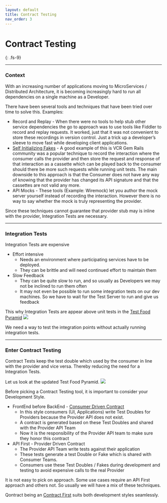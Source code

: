 ```yaml
---
layout: default
title: Contract Testing
nav_order: 3
---
```

# Contract Testing
{: .fs-9}

---

### Context

With an increasing number of applications moving to MicroServices / Distributed Architecture, it is becoming increasingly hard to run all dependencies on a single machine as a Developer.

There have been several tools and techniques that have been tried over time to solve this. Examples:
* Record and Replay - When there were no tools to help stub other service dependencies the go to approach was to use tools like Fiddler to record and replay requests. It worked, just that it was not convenient to store these recordings in version control. Just a trick up a developer’s sleeve to move fast while developing client applications.
* [Self Initializing Fakes](https://martinfowler.com/bliki/SelfInitializingFake.html) - A good example of this is VCR Gem Rails community was a popular technique to record the interaction where the consumer calls the provider and then store the request and response of that interaction as a cassette which can be played back to the consumer should there be more such requests while running unit tests. The main downside to this approach is that the Consumer does not have any way of knowing that the provider has changed its API signature and that the cassettes are not valid any more.
* API Mocks - These tools (Example: Wiremock) let you author the mock server yourself instead of recording the interaction. However there is no way to say whether the mock is truly representing the provider.

Since these techniques cannot guarantee that provider stub may is inline with the provider, Integration Tests are necessary.

---

### Integration Tests

Integration Tests are expensive
* Effort intensive
  * Needs an environment where participating services have to be deployed.
  * They can be brittle and will need continued effort to maintain them
* Slow Feedback
  * They can be quite slow to run, and so usually as Developers we may not be inclined to run them often
  * It may not even be possible to run some integration tests on our dev machines. So we have to wait for the Test Server to run and give us feedback

This why Integration Tests are appear above unit tests in the [Test Food Pyramid](https://martinfowler.com/articles/practical-test-pyramid.html)
![](/images/test_food_pyramid.jpg)

We need a way to test the integration points without actually running integration tests.

---

### Enter Contract Testing

Contract Tests keep the test double which used by the consumer in line with the provider and vice versa. Thereby reducing the need for a Integration Tests.

Let us look at the updated Test Food Pyramid.
![](/images/test_food_pyramid_with_contract_testing.jpg)

Before picking a Contract Testing tool, it is important to consider your Development Style.
* FrontEnd before BackEnd - [Consumer Driven Contract](https://martinfowler.com/articles/consumerDrivenContracts.html)
  * In this style consumers (UI, Applications) write Test Doubles for Providers because the Provider API does not exist.
  * A contract is generated based on these Test Doubles and shared with the Provider API Team
  * Now it is the responsibility of the Provider API team to make sure they honor this contract
* API First - Provider Driven Contract
  * The Provider API Team write tests against their application
  * These tests generate a test Double or Fake which is shared with Consumer Teams.
  * Consumers use these Test Doubles / Fakes during development and testing to avoid expensive calls to the real Provider

It is not easy to pick on approach. Some use cases require an API First approach and others not. So usually we will have a mix of these techniques.

Qontract being an [Contract First](http://localhost:4000/#what-is-contract-first) suits both development styles seamlessly.

